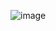 ![image](https://user-images.githubusercontent.com/110933007/195261901-f1062a8a-82ae-41ec-8880-5599692676fd.png)
